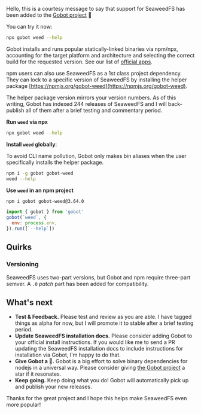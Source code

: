 Hello, this is a courtesy message to say that support for SeaweedFS has been added to the [Gobot project](https://www.npmjs.com/package/gobot) 🎸

You can try it now:

```bash
npx gobot weed --help
```

Gobot installs and runs popular statically-linked binaries via npm/npx, accounting for the target platform and architecture and selecting the correct build for the requested version. See our list of [official apps](https://www.npmjs.com/package/gobot#official-gobot-apps).

npm users can also use SeaweedFS as a 1st class project dependency. They can lock to a specific version of SeaweedFS by installing the helper package [https://npmjs.org/gobot-weed](https://npmjs.org/gobot-weed).

The helper package version mirrors your version numbers. As of this writing, Gobot has indexed 244 releases of SeaweedFS and I will back-publish all of them after a brief testing and commentary period.

**Run `weed` via npx**

```bash
npx gobot weed --help
```

**Install `weed` globally**:

To avoid CLI name pollution, Gobot only makes bin aliases when the user specifically installs the helper package.

```bash
npm i -g gobot gobot-weed
weed --help
```

**Use `weed` in an npm project**

```bash
npm i gobot gobot-weed@3.64.0
```

```js
import { gobot } from 'gobot'
gobot(`weed`, {
  env: process.env,
}).run([`--help`])
```

## Quirks

### Versioning

SeaweedFS uses two-part versions, but Gobot and npm require three-part semver. A `.0` _patch_ part has been added for compatibility.


## What's next

- **Test & Feedback.** Please test and review as you are able. I have tagged things as alpha for now, but I will promote it to stable after a brief testing period.
- **Update SeaweedFS installation docs.** Please consider adding Gobot to your official install instructions. If you would like me to send a PR updating the SeaweedFS installation docs to include instructions for installation via Gobot, I'm happy to do that.
- **Give Gobot a 💫.** Gobot is a big effort to solve binary dependencies for nodejs in a universal way. Please consider giving [the Gobot project](https://github.com/benallfree/gobot) a star if it resonates.
- **Keep going.** Keep doing what you do! Gobot will automatically pick up and publish your new releases.

Thanks for the great project and I hope this helps make SeaweedFS even more popular!
